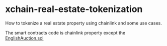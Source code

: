 # xchain-real-estate-tokenization

How to tokenize a real estate property using chainlink and some use cases.


The smart contracts code is chainlink property except the [EnglishAuction.sol](./contracts/use-cases/EnglishAuction.sol)
